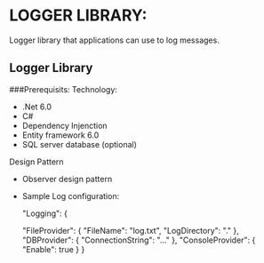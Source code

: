 # LOGGER LIBRARY:
Logger library that applications can use to log messages. 

## Logger Library

###Prerequisits:
Technology:
* .Net 6.0
* C#
* Dependency Injenction
* Entity framework 6.0
* SQL server database (optional)

Design Pattern
* Observer design pattern

* Sample Log configuration:

  "Logging": {

   "FileProvider": {
     "FileName": "log.txt",
     "LogDirectory": "."
   },
   "DBProvider": {
     "ConnectionString": "..."
   },
   "ConsoleProvider": {
     "Enable": true
   }
 }
